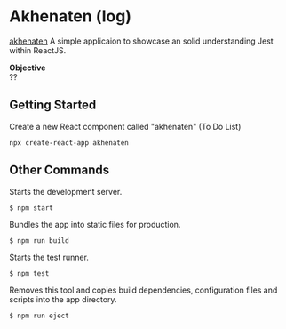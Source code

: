 # Akhenaten (log)
[akhenaten](https://github.com/elwood777/akhenaten)
A simple applicaion to showcase an solid understanding Jest within ReactJS.

**Objective**   
?? 

## Getting Started
Create a new React component called "akhenaten" (To Do List) 
```
npx create-react-app akhenaten
``` 



## Other Commands
Starts the development server.
```  
$ npm start
```  

Bundles the app into static files for production.
```  
$ npm run build
``` 

Starts the test runner.
```  
$ npm test
``` 

Removes this tool and copies build dependencies, configuration files and scripts into the app directory.
```  
$ npm run eject
``` 
